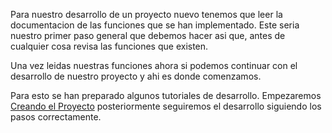 Para nuestro desarrollo de un proyecto nuevo tenemos que leer la documentacion de las funciones que se han implementado. Este seria nuestro primer paso general que debemos hacer asi que, antes de cualquier cosa revisa las funciones que existen.

Una vez leidas nuestras funciones ahora si podemos continuar con el desarrollo de nuestro proyecto y ahi es donde comenzamos. 

Para esto se han preparado algunos tutoriales de desarrollo. Empezaremos [Creando el Proyecto](https://stribesart.github.io/Documentacion/tutorial-paso1.html) posteriormente seguiremos el desarrollo siguiendo los pasos correctamente.